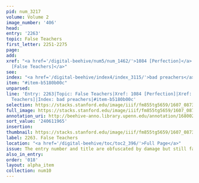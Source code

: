 ```yaml
---
pid: num_3217
volume: Volume 2
image_number: '406'
head:
entry: '2263'
topic: False Teachers
first_letter: 2251-2275
page:
add:
xref: "<a href='/digital-beehive/num5/num_1462/'>1084 [Perfection]</a>|<a href='/digital-beehive/num10/num_3258/'>2294
  [False Teachers]</a>"
see:
index: "<a href='/digital-beehive/index4/index_3115/'>bad preachers</a>"
item: "#item-b5180b00c"
unparsed:
line: 'Entry: 2263|Topic: False Teachers|Xref: 1084 [Perfection]|Xref: 2294 [False
  Teachers]|Index: bad preachers|#item-b5180b00c'
selection: https://stacks.stanford.edu/image/iiif/fm855tg5659/1607_0873/771,1965,2920,1111/full/0/default.jpg
full_image: https://stacks.stanford.edu/image/iiif/fm855tg5659/1607_0873/full/full/0/default.jpg
annotation_uri: http://beehive-anno.library.upenn.edu/annotation/1680024977009
sort_value: '240611965'
insertion:
thumbnail: https://stacks.stanford.edu/image/iiif/fm855tg5659/1607_0873/771,1965,600,180/250,/0/default.jpg
label: 2263. False Teachers
location: "<a href='/digital-beehive/toc/toc2_396/'>Full Page</a>"
issue: The entry number and title are obfuscated by damage but still fairly legible.
also_in_entry:
order: '018'
layout: alpha_item
collection: num10
---
```

